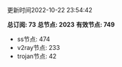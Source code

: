 更新时间2022-10-22 23:54:42

**总订阅: 73**
**总节点: 2023**
**有效节点: 749**
- ss节点: 474
- v2ray节点: 233
- trojan节点: 42
